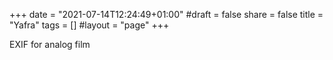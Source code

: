 +++
date = "2021-07-14T12:24:49+01:00"
#draft = false
share = false
title = "Yafra"
tags = []
#layout = "page"
+++

EXIF for analog film